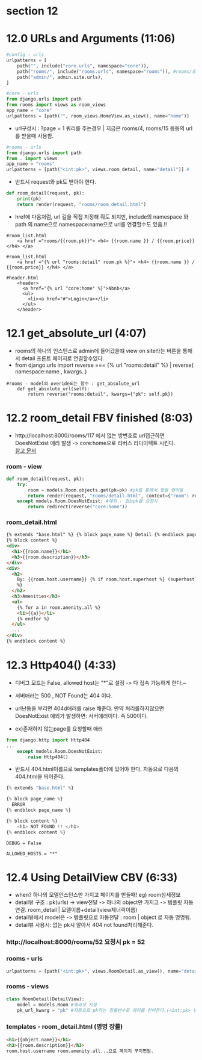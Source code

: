 # section 12

# 12.0 URLs and Arguments (11:06)

```python
#config - urls
urlpatterns = [
    path("", include("core.urls", namespace="core")),
    path("rooms/", include("rooms.urls", namespace="rooms")), #rooms/로 시작하면 rooms -> urls로 라우팅
    path("admin/", admin.site.urls),
]

```

```python
#core - urls
from django.urls import path
from rooms import views as room_views
app_name = "core"
urlpatterns = [path("", room_views.HomeView.as_view(), name="home")]
```

- url구성시 : ?page = 1 쿼리를 주는경우 | 지금은 rooms/4, rooms/15 등등의 url를 받을때 사용함.

```python
#rooms - urls
from django.urls import path
from . import views
app_name = "rooms"
urlpatterns = [path("<int:pk>", views.room_detail, name="detail")] #
```

- 반드시 request와 pk도 받아야 한다.

```python
def room_detail(request, pk):
    print(pk)
    return render(request, "rooms/room_detail.html")
```

- href에 다음처럼, url 길을 직접 지정해 줘도 되지만, include의 namespace 와 path 의 name으로 namespace:name으로 url를 연결할수도 있음.!!

```
#room_list.html
    <a href ="rooms/{{room.pk}}"> <h4> {{room.name }} / {{room.price}} </h4> </a>
```

```
#room_list.html
    <a href ="{% url "rooms:detail" room.pk %}"> <h4> {{room.name }} / {{room.price}} </h4> </a>

```

```
#header.html
    <header>
      <a href="{% url "core:home" %}">Nbnb</a>
      <ul>
        <li><a href="#">Login</a></li>
      </ul>
    </header>
```

# 12.1 get_absolute_url (4:07)

- rooms의 하나의 인스턴스로 admin에 들어갔을떄 view on site라는 버튼을 통해서 detail 프론트 페이지로 연결할수있다.
- from django.urls import reverse === {% url "rooms:detail" %} | reverse( namespace:name , kwargs..)

```
#rooms - model의 overide되는 함수 : get_absolute_url
    def get_absolute_url(self):
        return reverse("rooms:detail", kwargs={"pk": self.pk})
```

# 12.2 room_detail FBV finished (8:03)

- http://localhost:8000/rooms/117 에서 없는 방번호로 url접근하면 DoesNotExist 애러 발생 -> core:home으로 리버스 리다이렉트 시킨다.  
  [참고 문서](https://docs.djangoproject.com/en/3.0/ref/models/instances/#doesnotexist)

### room - view

```python
def room_detail(request, pk):
    try:
        room = models.Room.objects.get(pk=pk) #pk를 통해서 방을 얻어옴
        return render(request, "rooms/detail.html", context={"room": room}) #랜더
    except models.Room.DoesNotExist: #예외 - 없는pk를 요청시
        return redirect(reverse("core:home"))
```

### room_detail.html

```html
{% extends "base.html" %} {% block page_name %} Detail {% endblock page_name %}
{% block content %}
<div>
  <h1>{{room.name}}</h1>
  <h3>{{room.description}}</h3>
</div>
<div>
  <h2>
    By: {{room.host.username}} {% if room.host.superhost %} (superhost) {% endif
    %}
  </h2>
  <h3>Amenities</h3>
  <ul>
    {% for a in room.amenity.all %}
    <li>{{a}}</li>
    {% endfor %}
  </ul>
  ...
</div>
{% endblock content %}
```

# 12.3 Http404() (4:33)

- 디버그 모드는 False, allowed host는 "\*"로 설정 -> 다 접속 가능하게 한다.~
- 서버애러는 500 , NOT Found는 404 이다.
- url난동을 부리면 404d애러를 raise 해준다. 만약 처리를하지않으면 DoesNotExist 예외가 발생하면: 서버애러이다. 즉 500이다.

- ex)존재하지 않는page를 요청할때 애러

```python
from django.http import Http404
...
    except models.Room.DoesNotExist:
        raise Http404()
```

- 반드시 404.html이름으로 templates폴더에 있어야 한다. 자동으로 다음의 404.html을 띄어준다.

```python
{% extends "base.html" %}

{% block page_name %}
  ERROR
{% endblock page_name %}

{% block content %}
    <h1> NOT FOUND !! </h1>
{% endblock content %}
```

```
DEBUG = False

ALLOWED_HOSTS = "*"
```

# 12.4 Using DetailView CBV (6:33)

- when? 하나의 모델인스턴스만 가지고 페이지를 만들때! eg) room상세정보
- detail뷰 구조 : pk(urls) -> view전달 -> 하나의 object만 가지고 -> 템플릿 자동연결. room_detail | 모델이름+detail(view제너릭이름)
- detail뷰에서 model은 -> 템플릿으로 자동전달 : room | object 로 자동 명명됨.
- detail뷰 사용시: 없는 pk시 알아서 404 not found처리해준다.

### http://localhost:8000/rooms/52 요청시 pk = 52

### rooms - urls

```python
urlpatterns = [path("<int:pk>", views.RoomDetail.as_view(), name="detail")] #pk는 장룰
```

### rooms - views

```python
class RoomDetail(DetailView):
    model = models.Room #쿼리셋 지정
    pk_url_kwarg = "pk" #자동으로 pk라는 장룰변수로 쿼리를 얻어온다.(<int:pk> 변수명이 일치한다면 생략가능)
```

### templates - room_detail.html (명명 장룰)

```html
<h1>{{object.name}}</h1>
<h3>{{room.description}}</h3>
room.host.username room.amenity.all...으로 페이지 꾸미면됨.
```
